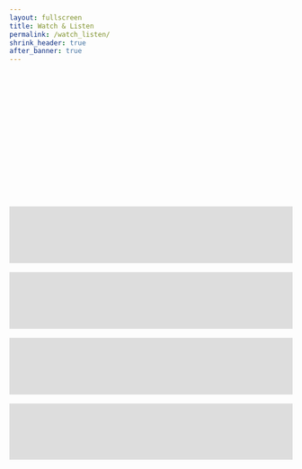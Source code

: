 ```yaml
---
layout: fullscreen
title: Watch & Listen
permalink: /watch_listen/
shrink_header: true
after_banner: true
---
```


<div style="height: 15rem;"></div>


<div style="display: flex; justify-content: center; margin-bottom: 1rem">
  <div style="position: relative; padding-bottom: 20%; height: 0; overflow: hidden;">
    <iframe width="560" height="315" src="https://www.youtube.com/embed/BAFEYKLdhCo?si=tPgA2zv4L7X2yOmG" title="YouTube video player" frameborder="0" allow="accelerometer; autoplay; clipboard-write; encrypted-media; gyroscope; picture-in-picture; web-share" referrerpolicy="strict-origin-when-cross-origin" allowfullscreen></iframe>
  </div>
</div>

<div style="display: flex; justify-content: center; margin-bottom: 1rem">
  <div style="position: relative; padding-bottom: 20%; height: 0; overflow: hidden;">
      <iframe width="560" height="315" src="https://www.youtube.com/embed/1Yr1ZmiXxi4?si=cR_nEgH6LUK-mFOt" title="YouTube video player" frameborder="0" allow="accelerometer; autoplay; clipboard-write; encrypted-media; gyroscope; picture-in-picture; web-share" referrerpolicy="strict-origin-when-cross-origin" allowfullscreen></iframe>
  </div>
</div>


<div style="display: flex; justify-content: center; margin-bottom: 1rem">
  <div style="position: relative; padding-bottom: 20%; height: 0; overflow: hidden;">
   <iframe width="560" height="315" src="https://www.youtube.com/embed/A_5giqR5m58?si=myOj3-icTAMdRLx3" title="YouTube video player" frameborder="0" allow="accelerometer; autoplay; clipboard-write; encrypted-media; gyroscope; picture-in-picture; web-share" referrerpolicy="strict-origin-when-cross-origin" allowfullscreen></iframe>
  </div>
  
</div>
<div style="display: flex; justify-content: center; margin-bottom: 1rem">
  <div style="position: relative; padding-bottom: 20%; height: 0; overflow: hidden;">
<iframe width="560" height="315" src="https://www.youtube.com/embed/blofmIth89c?si=svGLVyPGl5HLQkkm" title="YouTube video player" frameborder="0" allow="accelerometer; autoplay; clipboard-write; encrypted-media; gyroscope; picture-in-picture; web-share" referrerpolicy="strict-origin-when-cross-origin" allowfullscreen></iframe>
  </div>
</div>
